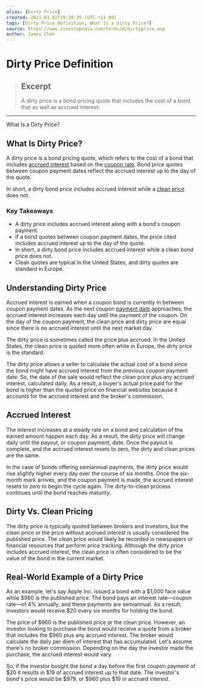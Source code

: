 ```yaml
---
alias: [Dirty Price]
created: 2021-03-02T19:20:35 (UTC +11:00)
tags: [Dirty Price Definition, What Is a Dirty Price?]
source: https://www.investopedia.com/terms/d/dirtyprice.asp
author: James Chen
---
```


# Dirty Price Definition

> ## Excerpt
> A dirty price is a bond pricing quote that includes the cost of a bond that as well as accrued interest.

---

What Is a Dirty Price?
## What Is Dirty Price?

A dirty price is a bond pricing quote, which refers to the cost of a bond that includes [accrued interest](https://www.investopedia.com/terms/a/accruedinterest.asp) based on the [coupon rate](https://www.investopedia.com/terms/c/coupon-rate.asp). Bond price quotes between coupon payment dates reflect the accrued interest up to the day of the quote.

In short, a dirty bond price includes accrued interest while a [clean price](https://www.investopedia.com/terms/c/cleanprice.asp) does not.

### Key Takeaways

-   A dirty price includes accrued interest along with a bond's coupon payment.
-   If a bond quotes between coupon payment dates, the price cited includes accrued interest up to the day of the quote. 
-   In short, a dirty bond price includes accrued interest while a clean bond price does not.
-   Clean quotes are typical in the United States, and dirty quotes are standard in Europe.

## Understanding Dirty Price

Accrued interest is earned when a coupon bond is currently in between coupon payment dates. As the next coupon [payment date](https://www.investopedia.com/terms/p/paymentdate.asp) approaches, the accrued interest increases each day until the payment of the coupon. On the day of the coupon payment, the clean price and dirty price are equal since there is no accrued interest until the next market day.

The dirty price is sometimes called the price plus accrued. In the United States, the clean price is quoted more often while in Europe, the dirty price is the standard.

The dirty price allows a seller to calculate the actual cost of a bond since the bond might have accrued interest from the previous coupon payment date. So, the date of the sale would reflect the clean price plus any accrued interest, calculated daily. As a result, a buyer's actual price paid for the bond is higher than the quoted price on financial websites because it accounts for the accrued interest and the broker's commission.

## Accrued Interest

The interest increases at a steady rate on a bond and calculation of the earned amount happen each day. As a result, the dirty price will change daily until the payout, or coupon payment, date. Once the payout is complete, and the accrued interest resets to zero, the dirty and clean prices are the same.

In the case of bonds offering semiannual payments, the dirty price would rise slightly higher every day over the course of six months. Once the six-month mark arrives, and the coupon payment is made, the accrued interest resets to zero to begin the cycle again. The dirty-to-clean process continues until the bond reaches maturity.

## Dirty Vs. Clean Pricing

The dirty price is typically quoted between brokers and investors, but the clean price or the price without accrued interest is usually considered the published price. The clean price would likely be recorded in newspapers or financial resources that perform price tracking. Although the dirty price includes accrued interest, the clean price is often considered to be the value of the bond in the current market.

## Real-World Example of a Dirty Price

As an example, let's say Apple Inc. issued a bond with a $1,000 face value while $960 is the published price. The bond pays an interest rate—coupon rate—of 4% annually, and these payments are semiannual. As a result, investors would receive $20 every six months for holding the bond.

The price of $960 is the published price or the clean price. However, an investor looking to purchase the bond would receive a quote from a broker that includes the $960 plus any accrued interest. The broker would calculate the daily per diem of interest that has accumulated. Let's assume there's no broker commission. Depending on the day the investor made the purchase, the accrued interest would vary.

So, if the investor bought the bond a day before the first coupon payment of $20 it results in $19 of accrued interest up to that date. The investor's bond's price would be $979, or $960 plus $19 in accrued interest.
